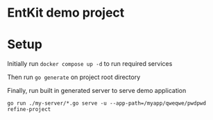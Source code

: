 # EntKit demo project

# Setup

Initially run `docker compose up -d` to run required services

Then run `go generate` on project root directory

Finally, run built in generated server to serve demo application

```shell
go run ./my-server/*.go serve -u --app-path=/myapp/qweqwe/pwdpwd refine-project
```